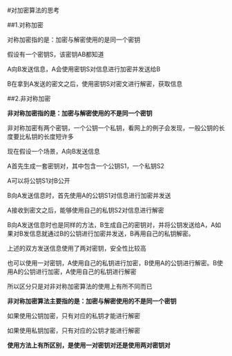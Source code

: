#对加密算法的思考

##1.对称加密

对称加密指的是：加密与解密使用的是同一个密钥

假设有一个密钥S，该密钥AB都知道

A向B发送信息，A会使用密钥S对信息进行加密并发送给B

B在拿到A发送的密文之后，使用密钥S对密文进行解密，获取信息


##2.非对称加密

**非对称加密指的是：加密与解密使用的不是同一个密钥**

非对称加密有两个密钥，一个公钥一个私钥，看网上的例子会发现，一般公钥的长度要比私钥的长度短许多

现在假设一个场景，A向B发送信息

A首先生成一套密钥对，其中包含一个公钥S1，一个私钥S2

A可以将公钥S1对B公开

B向A发送信息时，首先使用A的公钥S1对信息进行加密并发送

A接收到密文之后，能够使用自己的私钥S2对信息进行解密

B向A发送信息时也是同样的方法，B生成自己的密钥对，并将公钥发送给A，A如果对B发信息就通过B的公钥进行加密并发送，B再用自己的私钥解密。

上述的双方发送信息使用了两对密钥，安全性比较高

也可以使用一对密钥，A使用自己的私钥进行加密，B使用A的公钥进行解密。B使用A的公钥进行加密，A使用自己的私钥进行解密

所以区分只是对非对称加密算法的使用上有所不同而已

**非对称加密算法主要指的是：加密与解密使用的不是同一个密钥**

如果使用公钥加密，只有对应的私钥才能进行解密

如果使用私钥加密，只有对应的公钥才能进行解密

**使用方法上有所区别，是使用一对密钥对还是使用两对密钥对**